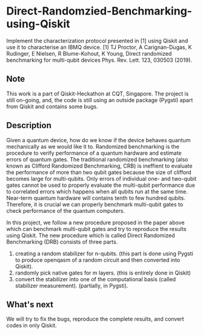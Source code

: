 # Direct-Randomzied-Benchmarking-using-Qiskit
Implement the characterization protocol presented in [1] using Qiskit and use it to characterise an IBMQ device. [1] TJ Proctor, A Carignan-Dugas, K Rudinger, E Nielsen, R Blume-Kohout, K Young, Direct randomized benchmarking for multi-qubit devices Phys. Rev. Lett. 123, 030503 (2019).

## Note 
This work is a part of Qiskit-Heckathon at CQT, Singapore. The project is still on-going, and, the code is still using an outside package (Pygsti) apart from Qiskit and contains some bugs.

## Description 
Given a quantum device, how do we know if the device behaves quantum mechanically as we would like it to. Randomized benchmarking is the procedure to verify performance of a quantum hardware and estimate errors of quantum gates. The traditional randomized benchmarking (also known as Clifford Randomized Benchmarking, CRB) is ineffient to evaluate the performance of more than two qubit gates because the size of clifford becomes large for multi-qubits. Only errors of individual one- and two-qubit gates cannot be used to properly evaluate the multi-qubit performance due to correlated errors which happens when all qubits run at the same time. Near-term quantum hardware will contains tenth to few hundred qubits. Therefore, it is crucial we can properly benchmark multi-qubit gates to check performance of the quantum computers.

In this project, we follow a new procedure proposed in the paper above which can benchmark multi-qubit gates and try to reproduce the results using Qiskit. The new procedure which is called Direct Randomized Benchmarking (DRB) consists of three parts.
1. creating a random stabilizer for n-qubits. (this part is done using Pygsti to produce openqasm of a random circuit and then converted into Qiskit). 
2. randomly pick native gates for m layers. (this is entirely done in Qiskit)
3. convert the stabilizer into one of the computational basis (called stabilizer measurement). (partially, in Pygsti).

## What's next
We will try to fix the bugs, reproduce the complete results, and convert codes in only Qiskit.

